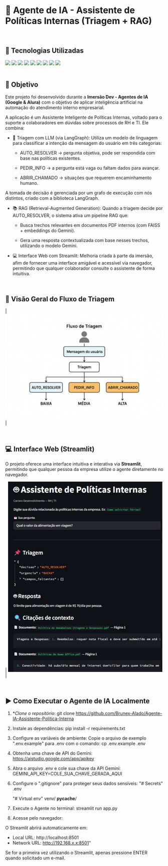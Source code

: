 # 🤖 Agente de IA - Assistente de Políticas Internas (Triagem + RAG)

<br>

## 🚀 Tecnologias Utilizadas
<div>
  <img src="https://img.shields.io/badge/Python-3776AB?style=for-the-badge&logo=python&logoColor=white">
  <img src="https://img.shields.io/badge/Google_Gemini_API-4285F4?style=for-the-badge&logo=google&logoColor=white" />
  <img src="https://img.shields.io/badge/LangChain-000000?style=for-the-badge&logo=chainlink&logoColor=white" />
  <img src="https://img.shields.io/badge/LangGraph-0066CC?style=for-the-badge&logo=airflow&logoColor=white" />
  <img src="https://img.shields.io/badge/Streamlit-FF4B4B?style=for-the-badge&logo=streamlit&logoColor=white">
  <img src="https://img.shields.io/badge/FAISS-005571?style=for-the-badge&logo=codesignal&logoColor=white" />
  <img src="https://img.shields.io/badge/Pydantic-0A66C2?style=for-the-badge&logo=fastapi&logoColor=white" />
  <img src="https://img.shields.io/badge/PyMuPDF-CC0000?style=for-the-badge&logo=adobeacrobatreader&logoColor=white" />
  <img src="https://img.shields.io/badge/Requests-478778?style=for-the-badge&logo=requests&logoColor=white">
</div>

<br>

## 🎯 Objetivo

Este projeto foi desenvolvido durante a **Imersão Dev - Agentes de IA (Google & Alura)** com o objetivo de aplicar inteligência artificial na automação do atendimento interno empresarial.

A aplicação é um Assistente Inteligente de Políticas Internas, voltado para o suporte a colaboradores em dúvidas sobre processos de RH e TI. Ele combina:

- 🧠 Triagem com LLM (via LangGraph):
Utiliza um modelo de linguagem para classificar a intenção da mensagem do usuário em três categorias:

   - AUTO_RESOLVER → pergunta objetiva, pode ser respondida com base nas políticas existentes.

   - PEDIR_INFO → a pergunta está vaga ou faltam dados para avançar.

   - ABRIR_CHAMADO → situações que requerem encaminhamento humano.

A tomada de decisão é gerenciada por um grafo de execução com nós distintos, criado com a biblioteca LangGraph.

- 📚 RAG (Retrieval-Augmented Generation):
Quando a triagem decide por AUTO_RESOLVER, o sistema ativa um pipeline RAG que:

   - Busca trechos relevantes em documentos PDF internos (com FAISS + embeddings do Gemini).

   - Gera uma resposta contextualizada com base nesses trechos, utilizando o modelo Gemini.

- 💻 Interface Web com Streamlit:
Melhoria criada à parte da imersão, afim de fornecer uma interface amigável e acessível via navegador, permitindo que qualquer colaborador consulte o assistente de forma intuitiva.

<br/>

## 🔁 Visão Geral do Fluxo de Triagem

| ![image](https://raw.githubusercontent.com/Brunex-Alado/Agente-IA-Assistente-Politica-Interna/refs/heads/main/img/fluxo_de_triagem.png) | 

<br/>

## 💻 Interface Web (Streamlit)

O projeto oferece uma interface intuitiva e interativa via **Streamlit**, permitindo que qualquer pessoa da empresa utilize o agente diretamente no navegador.

| ![image](https://raw.githubusercontent.com/Brunex-Alado/Agente-IA-Assistente-Politica-Interna/refs/heads/main/img/assistente_politcas_internas.png) |

<br/>

## ▶️ Como Executar o Agente de IA Localmente

1. **Clone o repositório*:
git clone https://github.com/Brunex-Alado/Agente-IA-Assistente-Politica-Interna

2. Instale as dependências: pip install -r requirements.txt

3. Configure as variáveis de ambiente:
Copie o arquivo de exemplo ".env.example" para .env com o comando:
cp .env.example .env

4. Obtenha uma chave de API do Gemini: https://aistudio.google.com/app/apikey

5. Abra o arquivo .env e cole sua chave da API Gemini: GEMINI_API_KEY=COLE_SUA_CHAVE_GERADA_AQUI

6. Configure o ".gitignore" para proteger seus dados sensíveis:
   "# Secrets"
   .env

   "# Virtual env"
   venv/
   __pycache__/

7. Execute o Agente no terminal: streamlit run app.py

8. Acesse pelo navegador:

O Streamlit abrirá automaticamente em:
  - Local URL: http://localhost:8501
  - Network URL: http://192.168.x.x:8501"

Se for a primeira vez utilizando o Streamlit, apenas pressione ENTER quando solicitado um e-mail.
 
<br/>


